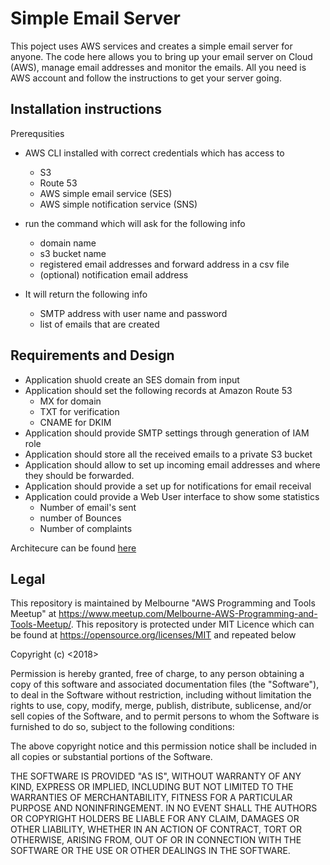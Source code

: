 # Simple Email Server

This poject uses AWS services and creates a simple email server for anyone. The code here allows you to bring up your email server on Cloud (AWS), manage email addresses and monitor the emails. All you need is AWS account and follow the instructions to get your server going.

## Installation instructions

Prerequsities
- AWS CLI installed with correct credentials which has access to 
    - S3
    - Route 53
    - AWS simple email service (SES)
    - AWS simple notification service (SNS)

- run the command which will ask for the following info
    - domain name
    - s3 bucket name
    - registered email addresses and forward address in a csv file
    - (optional) notification email address

- It will return the following info
    - SMTP address with user name and password
    - list of emails that are created 


## Requirements and Design

- Application shuold create an SES domain from input
- Application should set the following records at Amazon Route 53
    - MX for domain
    - TXT for verification
    - CNAME for DKIM
- Application should provide SMTP settings through generation of IAM role
- Application should store all the received emails to a private S3 bucket
- Application should allow to set up incoming email addresses and where they should be forwarded.
- Application should provide a set up for notifications for email receival
- Application could provide a Web User interface to show some statistics
    - Number of email's sent
    - number of Bounces
    - Number of complaints

Architecure can be found [here](docs/architecture.jpg)



## Legal

This repository is maintained by Melbourne "AWS Programming and Tools Meetup" at https://www.meetup.com/Melbourne-AWS-Programming-and-Tools-Meetup/. This repository is protected under MIT Licence which can be found at https://opensource.org/licenses/MIT and repeated below

Copyright (c) <2018> <AWS Programming and Tools Meetup>

Permission is hereby granted, free of charge, to any person obtaining a copy
of this software and associated documentation files (the "Software"), to deal
in the Software without restriction, including without limitation the rights
to use, copy, modify, merge, publish, distribute, sublicense, and/or sell
copies of the Software, and to permit persons to whom the Software is
furnished to do so, subject to the following conditions:

The above copyright notice and this permission notice shall be included in all
copies or substantial portions of the Software.

THE SOFTWARE IS PROVIDED "AS IS", WITHOUT WARRANTY OF ANY KIND, EXPRESS OR
IMPLIED, INCLUDING BUT NOT LIMITED TO THE WARRANTIES OF MERCHANTABILITY,
FITNESS FOR A PARTICULAR PURPOSE AND NONINFRINGEMENT. IN NO EVENT SHALL THE
AUTHORS OR COPYRIGHT HOLDERS BE LIABLE FOR ANY CLAIM, DAMAGES OR OTHER
LIABILITY, WHETHER IN AN ACTION OF CONTRACT, TORT OR OTHERWISE, ARISING FROM,
OUT OF OR IN CONNECTION WITH THE SOFTWARE OR THE USE OR OTHER DEALINGS IN THE
SOFTWARE.

